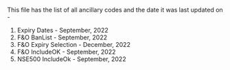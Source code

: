 This file has the list of all ancillary codes and the date it was last updated on - 
1. Expiry Dates - September, 2022
2. F&O BanList - September, 2022
3. F&O Expiry Selection - December, 2022
4. F&O IncludeOK - September, 2022
5. NSE500 IncludeOk - September, 2022
